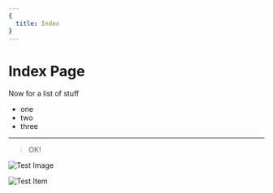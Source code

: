 ```yaml
---
{
  title: Index
}
---
```

# Index Page

Now for a list of stuff
* one
* two
* three

---

> OK!

![Test Image](minecraft:textures/gui/presets/isles.png)

![Test Item](item:minecraft:diamond)